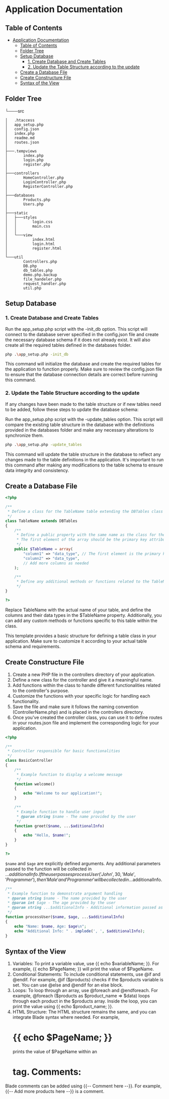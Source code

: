 # Application Documentation

## Table of Contents
- [Application Documentation](#application-documentation)
  - [Table of Contents](#table-of-contents)
  - [Folder Tree](#folder-tree)
  - [Setup Database](#setup-database)
    - [1. Create Database and Create Tables](#1-create-database-and-create-tables)
    - [2. Update the Table Structure according to the update](#2-update-the-table-structure-according-to-the-update)
  - [Create a Database File](#create-a-database-file)
  - [Create Constructure File](#create-constructure-file)
  - [Syntax of the View](#syntax-of-the-view)

## Folder Tree

└───src

    │   .htaccess
    │   app_setup.php
    │   config.json
    │   index.php
    │   readme.md
    │   routes.json
    │
    ├───.tempviews
    │       index.php
    │       login.php
    │       register.php
    │
    ├───controllers
    │       HomeController.php
    │       LoginController.php
    │       RegisterController.php
    │
    ├───databases
    │       Products.php
    │       Users.php
    │
    ├───static
    │   ├───styles
    │   │       login.css
    │   │       main.css
    │   │
    │   └───view
    │           index.html
    │           login.html
    │           register.html
    │
    └───util
            Controllers.php
            DB.php
            db_tables.php
            demo.php.backup
            file_handeler.php
            request_handler.php
            util.php


## Setup Database

### 1. Create Database and Create Tables 

Run the app_setup.php script with the -init_db option. This script will connect to the database server specified in the config.json file and create the necessary database schema if it does not already exist. It will also create all the required tables defined in the databases folder.
```bash
php .\app_setup.php -init_db
```
This command will initialize the database and create the required tables for the application to function properly. Make sure to review the config.json file to ensure that the database connection details are correct before running this command.

### 2. Update the Table Structure according to the update 

If any changes have been made to the table structure or if new tables need to be added, follow these steps to update the database schema:

Run the app_setup.php script with the -update_tables option. This script will compare the existing table structure in the database with the definitions provided in the databases folder and make any necessary alterations to synchronize them.

```bash
php .\app_setup.php -update_tables
```

This command will update the table structure in the database to reflect any changes made to the table definitions in the application. It's important to run this command after making any modifications to the table schema to ensure data integrity and consistency.

## Create a Database File

```php 
<?php

/**
 * Define a class for the TableName table extending the DBTables class
 */
class TableName extends DBTables
{
    /**
     * Define a public property with the same name as the class for the table structure
     * The first element of the array should be the primary key attribute
     */
    public $TableName = array(
        "column1" => "data_type", // The first element is the primary key attribute
        "column2" => "data_type",
        // Add more columns as needed
    );

    /**
     * Define any additional methods or functions related to the TableName table
     */
}

?>

```

Replace TableName with the actual name of your table, and define the columns and their data types in the $TableName property. Additionally, you can add any custom methods or functions specific to this table within the class.

This template provides a basic structure for defining a table class in your application. Make sure to customize it according to your actual table schema and requirements.

## Create Constructure File

1. Create a new PHP file in the controllers directory of your application.
2. Define a new class for the controller and give it a meaningful name.
3. Add functions within the class to handle different functionalities related to the controller's purpose.
4. Customize the functions with your specific logic for handling each functionality.
4. Save the file and make sure it follows the naming convention (ControllerName.php) and is placed in the controllers directory.
5. Once you've created the controller class, you can use it to define routes in your routes.json file and implement the corresponding logic for your application.

```php 
<?php

/**
 * Controller responsible for basic functionalities
 */
class BasicController
{
    /**
     * Example function to display a welcome message
     */
    function welcome()
    {
        echo "Welcome to our application!";
    }

    /**
     * Example function to handle user input
     * @param string $name - The name provided by the user
     */
    function greet($name, ...$aditionalInfo)
    {
        echo "Hello, $name!";
    }
}

?>

```

`$name` and `$age` are explicitly defined arguments.
Any additional parameters passed to the function will be collected in ...$additionalInfo.
If the user passes processUser('John', 30, 'Male', 'Programmer'), then 'Male' and 'Programmer' will be collected in ...$additionalInfo.

```php
/**
 * Example function to demonstrate argument handling
 * @param string $name - The name provided by the user
 * @param int $age - The age provided by the user
 * @param string ...$additionalInfo - Additional information passed as variable arguments
 */
function processUser($name, $age, ...$additionalInfo)
{
    echo "Name: $name, Age: $age\n";
    echo "Additional Info: " . implode(', ', $additionalInfo);
}

```

## Syntax of the View

1. Variables: To print a variable value, use {{ echo $variableName; }}.
For example, {{ echo $PageName; }} will print the value of $PageName.
2. Conditional Statements: To include conditional statements, use @if and @endif.
For example, @if ($products) checks if the $products variable is set.
You can use @else and @endif for an else block.
3. Loops: To loop through an array, use @foreach and @endforeach.
For example, @foreach ($products as $product_name => $data) loops through each product in the $products array.
Inside the loop, you can print the value using {{ echo $product_name; }}.
4. HTML Structure: The HTML structure remains the same, and you can integrate Blade syntax where needed.
For example, <h1>{{ echo $PageName; }}</h1> prints the value of $PageName within an <h1> tag.
Comments:

Blade comments can be added using {{-- Comment here --}}.
For example, {{-- Add more products here --}} is a comment.